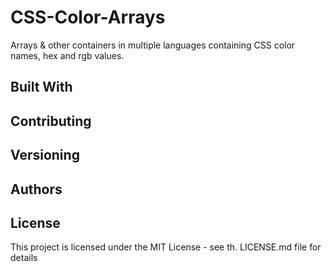 <h1>CSS-Color-Arrays</h1>
<p>Arrays & other containers in multiple languages containing CSS color names, hex and rgb values.</p>
<h2>Built With</h2>

<h2>Contributing</h2>

<h2>Versioning</h2>

<h2>Authors</h2>

<h2>License</h2>
<p>This project is licensed under the MIT License - see th. LICENSE.md file for details</p>


